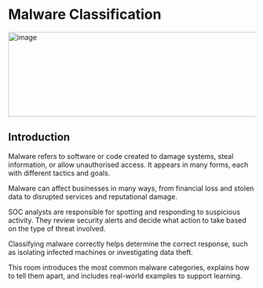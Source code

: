 # Malware Classification

<img width="898" height="172" alt="image" src="https://github.com/user-attachments/assets/1de6cdcb-d231-44d2-907d-58b574a530c8" />

## Introduction

Malware refers to software or code created to damage systems, steal information, or allow unauthorised access. It appears in many forms, each with different tactics and goals.

Malware can affect businesses in many ways, from financial loss and stolen data to disrupted services and reputational damage.

SOC analysts are responsible for spotting and responding to suspicious activity. They review security alerts and decide what action to take based on the type of threat involved. 

Classifying malware correctly helps determine the correct response, such as isolating infected machines or investigating data theft. 

This room introduces the most common malware categories, explains how to tell them apart, and includes real-world examples to support learning.

## 



